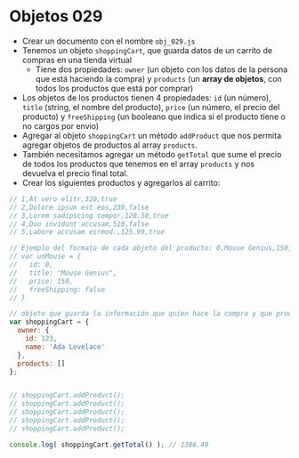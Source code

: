 # Objetos 029

* Crear un documento con el nombre `obj_029.js`
* Tenemos un objeto `shoppingCart`, que guarda datos de un carrito de compras en una tienda virtual
  * Tiene dos propiedades: `owner` (un objeto con los datos de la persona que está haciendo la compra) y `products` (un **array de objetos**, con todos los productos que está por comprar)
* Los objetos de los productos tienen 4 propiedades: `id` (un número), `title` (string, el nombre del producto), `price` (un número, el precio del producto) y `freeShipping` (un booleano que indica si el producto tiene o no cargos por envio)
* Agregar al objeto `shoppingCart` un método `addProduct` que nos permita agregar objetos de productos al array `products`.
* También necesitamos agregar un método `getTotal` que sume el precio de todos los productos que tenemos en el array `products` y nos devuelva el precio final total.
* Crear los siguientes productos y agregarlos al carrito:
```js
// 1,At vero elitr,320,true
// 2,Dolore ipsum est eos,230,false
// 3,Lorem sadipscing tempor,120.50,true
// 4,Duo invidunt accusam,510,false
// 5,Labore accusam eirmod.,125.99,true

// Ejemplo del formato de cada objeto del producto: 0,Mouse Genius,150,false
// var unMouse = {
//   id: 0,
//   title: "Mouse Genius",
//   price: 150,
//   freeShipping: false
// }
```

```js
// objeto que guarda la información que quien hace la compra y que productos agregó al carrito
var shoppingCart = {
  owner: {
    id: 123,
    name: 'Ada Lovelace'
  },
  products: []
};


// shoppingCart.addProduct();
// shoppingCart.addProduct();
// shoppingCart.addProduct();
// shoppingCart.addProduct();
// shoppingCart.addProduct();

console.log( shoppingCart.getTotal() ); // 1306.49
```